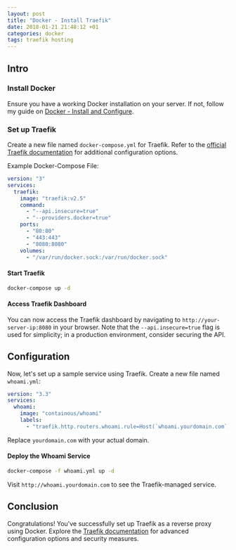 ```yaml
---
layout: post
title: "Docker - Install Traefik"
date: 2018-01-21 21:48:12 +01
categories: docker
tags: traefik hosting
---
```


## Intro

### Install Docker

Ensure you have a working Docker installation on your server. If not, follow my guide on [Docker - Install and Configure](https://yourwebsite.com/docker-install-configure/).

### Set up Traefik

Create a new file named `docker-compose.yml` for Traefik. Refer to the [official Traefik documentation](https://doc.traefik.io/traefik/getting-started/configuration-overview/) for additional configuration options.

Example Docker-Compose File:

```yml
version: "3"
services:
  traefik:
    image: "traefik:v2.5"
    command:
      - "--api.insecure=true"
      - "--providers.docker=true"
    ports:
      - "80:80"
      - "443:443"
      - "8080:8080"
    volumes:
      - "/var/run/docker.sock:/var/run/docker.sock"
```

#### Start Traefik

```bash
docker-compose up -d
```

#### Access Traefik Dashboard

You can now access the Traefik dashboard by navigating to `http://your-server-ip:8080` in your browser. Note that the `--api.insecure=true` flag is used for simplicity; in a production environment, consider securing the API.

## Configuration

Now, let's set up a sample service using Traefik. Create a new file named `whoami.yml`:

```yml
version: "3.3"
services:
  whoami:
    image: "containous/whoami"
    labels:
      - "traefik.http.routers.whoami.rule=Host(`whoami.yourdomain.com`)"
```

Replace `yourdomain.com` with your actual domain.

#### Deploy the Whoami Service

```bash
docker-compose -f whoami.yml up -d
```

Visit `http://whoami.yourdomain.com` to see the Traefik-managed service.

## Conclusion

Congratulations! You've successfully set up Traefik as a reverse proxy using Docker. Explore the [Traefik documentation](https://doc.traefik.io/traefik/) for advanced configuration options and security measures.
